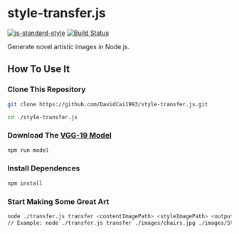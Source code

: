 # style-transfer.js
[![js-standard-style](https://img.shields.io/badge/code%20style-standard-brightgreen.svg)](http://standardjs.com/)
[![Build Status](https://travis-ci.org/DavidCai1993/style-transfer.js.svg?branch=master)](https://travis-ci.org/DavidCai1993/style-transfer.js)

Generate novel artistic images in Node.js.

## How To Use It

### Clone This Repository

```sh
git clone https://github.com/DavidCai1993/style-transfer.js.git

cd ./style-transfer.js
```

### Download The [VGG-19 Model](https://github.com/DavidCai1993/vgg19-tensorflowjs-model)

```sh
npm run model
```

### Install Dependences

```sh
npm install
```

### Start Making Some Great Art

```sh
node ./transfer.js transfer <contentImagePath> <styleImagePath> <outputImagePath>
// Example: node ./transfer.js transfer ./images/chairs.jpg ./images/Starry_Night.jpg ./out.jpg
```
